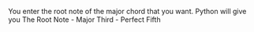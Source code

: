 You enter the root note of the major chord that you want. 
Python will give you 
  The Root Note - Major Third - Perfect Fifth 
